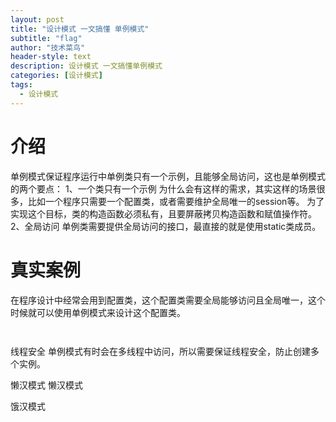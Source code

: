 ```yaml
---
layout: post
title: "设计模式 一文搞懂 单例模式"
subtitle: "flag"
author: "技术菜鸟"
header-style: text
description: 设计模式 一文搞懂单例模式
categories: [设计模式]
tags:
  - 设计模式
---
```



# 介绍
单例模式保证程序运行中单例类只有一个示例，且能够全局访问，这也是单例模式的两个要点：
1、一个类只有一个示例
为什么会有这样的需求，其实这样的场景很多，比如一个程序只需要一个配置类，或者需要维护全局唯一的session等。
为了实现这个目标，类的构造函数必须私有，且要屏蔽拷贝构造函数和赋值操作符。
2、全局访问
单例类需要提供全局访问的接口，最直接的就是使用static类成员。


# 真实案例
在程序设计中经常会用到配置类，这个配置类需要全局能够访问且全局唯一，这个时候就可以使用单例模式来设计这个配置类。

```


```




线程安全
单例模式有时会在多线程中访问，所以需要保证线程安全，防止创建多个实例。

懒汉模式
懒汉模式

饿汉模式